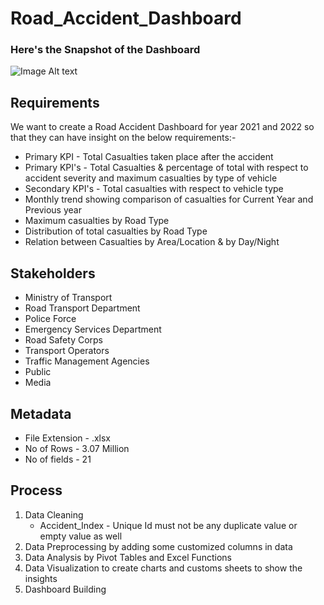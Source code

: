 # Road_Accident_Dashboard

### Here's the Snapshot of the Dashboard
![Image Alt text](https://github.com/jatin8570/Road_Accident_Dashboard/blob/main/Dashboard.png?raw=true "Dashboard")

## Requirements
We want to create a Road Accident Dashboard for year 2021 and 2022 so that they can have insight on the below requirements:-
* Primary KPI - Total Casualties taken place after the accident
* Primary KPI's - Total Casualties & percentage of total with respect to accident severity and maximum casualties by type of vehicle
* Secondary KPI's - Total casualties with respect to vehicle type
* Monthly trend showing comparison of casualties for Current Year and Previous year
* Maximum casualties by Road Type
* Distribution of total casualties by Road Type
* Relation between Casualties by Area/Location & by Day/Night

## Stakeholders
* Ministry of Transport
* Road Transport Department
* Police Force
* Emergency Services Department
* Road Safety Corps
* Transport Operators
* Traffic Management Agencies
* Public
* Media

## Metadata 
* File Extension - .xlsx
* No of Rows - 3.07 Million
* No of fields - 21

## Process
1. Data Cleaning
   * Accident_Index - Unique Id must not be any duplicate value or empty value as well
3. Data Preprocessing by adding some customized columns in data 
5. Data Analysis by Pivot Tables and Excel Functions
6. Data Visualization to create charts and customs sheets to show the insights
7. Dashboard Building


